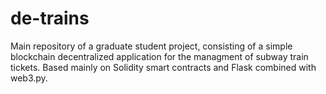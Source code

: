 # de-trains
Main repository of a graduate student project, consisting of a simple blockchain decentralized application for the managment of subway train tickets. Based mainly on Solidity smart contracts and Flask combined with web3.py.
